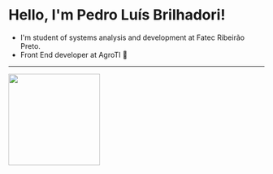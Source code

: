 <!--
**PedroLuisBrilhadori/PedroLuisBrilhadori** is a ✨ _special_ ✨ repository because its `README.md` (this file) appears on your GitHub profile.

Here are some ideas to get you started:

- 🔭 I’m currently working on ...
- 🌱 I’m currently learning ...
- 👯 I’m looking to collaborate on ...
- 🤔 I’m looking for help with ...
- 💬 Ask me about ...
- 📫 How to reach me: ...
- 😄 Pronouns: ...
- ⚡ Fun fact: ...
-->


<h1> Hello, I'm Pedro Luís Brilhadori! </h1>

- I'm student of systems analysis and development at Fatec Ribeirão Preto. <br>
- Front End developer at AgroTI 🌱<br>

  
------------------
 
 <div>
  <a href="https://github.com/PedroLuisBrilhadori">
  <img align="center" height="180em" src="https://github-readme-stats.vercel.app/api?username=PedroLuisBrilhadori&theme=chartreuse-dark&show_icons=true&count_private=true"/>
</div>





